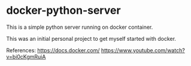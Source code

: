 # docker-python-server
This is a simple python server running on docker container. 

This was an initial personal project to get myself started with docker.

References:
https://docs.docker.com/
https://www.youtube.com/watch?v=bi0cKgmRuiA
